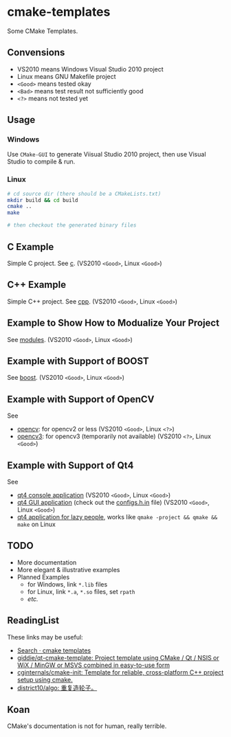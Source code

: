 # cmake-templates

Some CMake Templates.

## Convensions

- VS2010 means Windows Visual Studio 2010 project
- Linux means GNU Makefile project
- `<Good>` means tested okay
- `<Bad>` means test result not sufficiently good
- `<?>` means not tested yet

## Usage

### Windows

Use `CMake-GUI` to generate Viisual Studio 2010 project, then use Visual Studio to compile & run.

### Linux

```bash
# cd source dir (there should be a CMakeLists.txt)
mkdir build && cd build
cmake ..
make

# then checkout the generated binary files
```

## C Example

Simple C project. See [c](c). (VS2010 `<Good>`, Linux `<Good>`)

## C++ Example

Simple C++ project. See [cpp](cpp). (VS2010 `<Good>`, Linux `<Good>`)

## Example to Show How to Modualize Your Project

See [modules](modules). (VS2010 `<Good>`, Linux `<Good>`)

## Example with Support of BOOST

See [boost](boost). (VS2010 `<Good>`, Linux `<Good>`)

## Example with Support of OpenCV

See

  - [opencv](opencv): for opencv2 or less (VS2010 `<Good>`, Linux `<?>`)
  - [opencv3](opencv3): for opencv3 (temporarily not available) (VS2010 `<?>`, Linux `<Good>`)

## Example with Support of Qt4

See

  - [qt4 console application](qt4-console) (VS2010 `<Good>`, Linux `<Good>`)
  - [qt4 GUI application](qt4-gui) (check out the [configs.h.in](qt4-gui/configs.h.in) file) (VS2010 `<Good>`, Linux `<Good>`)
  - [qt4 application for lazy people](qt4-project), works like `qmake -project && qmake && make` on Linux

## TODO

-   More documentation
-   More elegant & illustrative examples
-   Planned Examples
    + for Windows, link `*.lib` files
    + for Linux, link `*.a`, `*.so` files, set `rpath`
    + *etc.*

## ReadingList

These links may be useful:

  - [Search · cmake templates](https://github.com/search?utf8=%E2%9C%93&q=cmake+templates)
  - [giddie/qt-cmake-template: Project template using CMake / Qt / NSIS or WiX / MinGW or MSVS combined in easy-to-use form](https://github.com/giddie/qt-cmake-template)
  - [cginternals/cmake-init: Template for reliable, cross-platform C++ project setup using cmake.](https://github.com/cginternals/cmake-init)
  - [district10/algo: 重复造轮子。](https://github.com/district10/algo)

## Koan

CMake's documentation is not for human, really terrible.
